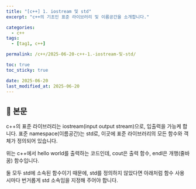 ```yaml
---
title: "[c++] 1. iostream 및 std"
excerpt: "c++의 기초인 표준 라이브러리 및 이름공간을 소개합니다."

categories:
  - c++
tags:
  - [tag1, c++]

permalink: /c++/2025-06-20-c++-1.-iostream-및-std/

toc: true
toc_sticky: true

date: 2025-06-20
last_modified_at: 2025-06-20
---
```


## 🦥 본문

c++의 표준 라이브러리는 iostream(input output stream)으로, 입출력을 가능케 합니다.
표준 namespace(이름공간)는 std로, 이곳에 표준 라이브러리의 모든 함수와 객체가 정의되어 있습니다.

<script src="https://gist.github.com/redjo99/40edc140b362b1efc1f1f68fd3b507f4.js"></script>

위는 c++에서 hello world를 출력하는 코드인데,
cout은 출력 함수, endl은 개행(줄바꿈) 함수입니다.

둘 모두 std에 소속된 함수이기 때문에,
std를 정의하지 않았다면 아래처럼 함수 사용 시마다 번거롭게 std 소속임을 지정해 주어야 합니다.
